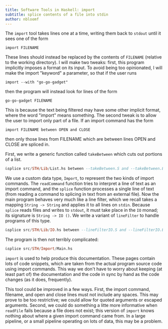 ```yaml
---
title: Software Tools in Haskell: import
subtitle: splice contents of a file into stdin
author: nbloomf
---
```


The ``import`` tool takes lines one at a time, writing them back to ``stdout`` until it sees one of the form

    import FILENAME

These lines should instead be replaced by the contents of ``FILENAME`` (relative to the working directory). I will make two tweaks: first, this program implicitly imposes a format on its input. To avoid being too opinionated, I will make the import "keyword" a parameter, so that if the user runs

    import --with "go-go-gadget"

then the program will instead look for lines of the form

    go-go-gadget FILENAME

This is because the text being filtered may have some other implicit format, where the word "import" means something. The second tweak is to allow the user to import only part of a file. If an import command has the form

    import FILENAME between OPEN and CLOSE

then only those lines from FILENAME which are between lines OPEN and CLOSE are spliced in.

First, we write a generic function called ``takeBetween`` which cuts out portions of a list.


```haskell
&splice src/STH/Lib/List.hs between --takeBetween.S and --takeBetween.E
```


We use a custom data type, ``Import``, to represent the two kinds of import commands. The ``readCommand`` function tries to interpret a line of text as an import command, and the ``splice`` function processes a single line of text (from reading a command to splicing in text from an external file). Now the main program behaves very much like a line filter, which we recall takes a mapping ``String -> String`` and applies it to all lines on ``stdin``. Because ``splice`` reads files and writes to ``stdout``, it must take place in the ``IO`` monad; its signature is ``String -> IO ()``. We write a variant of ``lineFilter`` to handle programs of this type.


```haskell
&splice src/STH/Lib/IO.hs between --lineFilterIO.S and --lineFilterIO.E
```


The program is then not terribly complicated:


```haskell
&splice src/STH/Import/Main.hs
```


``import`` is used to help produce this documentation. These pages contain lots of code snippets, which are taken from the actual program source code using import commands. This way we don't have to worry about keeping (at least part of) the documentation and the code in sync by hand as the code changes (as it does, frequently).

This tool could be improved in a few ways. First, the import command, filename, and open and close lines must not include any spaces. This may prove to be too restrictive; we could allow for quoted arguments or escaped arguments. Second, we could do something a litte more informative when ``readFile`` fails because a file does not exist; this version of ``import`` knows nothing about where a given import command came from. In a large pipeline, or a small pipeline operating on lots of data, this may be a problem.
